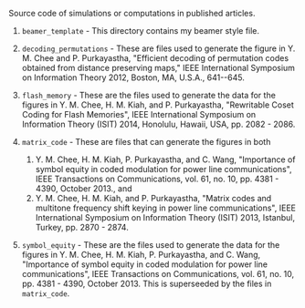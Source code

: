 Source code of simulations or computations in published articles.

1. `beamer_template` - This directory contains my beamer style file.

2. `decoding_permutations` - These are files used to generate the figure in
    Y. M. Chee and P. Purkayastha, "Efficient decoding of permutation codes
    obtained from distance preserving maps," IEEE International Symposium on
    Information Theory 2012, Boston, MA, U.S.A., 641--645.

3. `flash_memory` - These are the files used to generate the data for the
   figures in Y. M. Chee, H. M. Kiah, and P. Purkayastha, "Rewritable Coset
   Coding for Flash Memories", IEEE International Symposium on Information
   Theory (ISIT) 2014, Honolulu, Hawaii, USA, pp. 2082 - 2086.

4. `matrix_code` - These are files that can generate the figures in both
    1. Y. M. Chee, H. M. Kiah, P. Purkayastha, and C. Wang, "Importance of
       symbol equity in coded modulation for power line communications",
       IEEE Transactions on Communications, vol. 61, no. 10,
       pp. 4381 - 4390, October 2013., and
    2. Y. M. Chee, H. M. Kiah, and P. Purkayastha, "Matrix codes and
       multitone frequency shift keying in power line communications", IEEE
       International Symposium on Information Theory (ISIT) 2013, Istanbul,
       Turkey, pp. 2870 - 2874.

5. `symbol_equity` - These are the files used to generate the data for the
   figures in Y. M. Chee, H. M. Kiah, P. Purkayastha, and C. Wang,
   "Importance of symbol equity in coded modulation for power line
   communications", IEEE Transactions on Communications, vol. 61, no. 10,
   pp. 4381 - 4390, October 2013. This is superseeded by the files in
   `matrix_code`.
